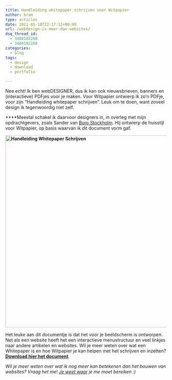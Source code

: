 ```yaml
---
title: Handleiding whitepaper schrijven voor Witpapier
author: bram
type: articles
date: 2011-05-10T22:17:12+00:00
url: /webdesign-is-meer-dan-websites/
dsq_thread_id:
  - 3488102268
  - 3488102268
categories:
  - blog
tags:
  - design
  - download
  - portfolio

---
```

<p class="lead">
  Nee echt! Ik ben webDESIGNER, dus ik kan ook nieuwsbrieven, banners en (interactieve) PDFjes voor je maken. Voor Witpapier ontwierp ik zo&#8217;n PDFje, voor zijn &#8220;Handleiding whitepaper schrijven&#8221;. Leuk om te doen, want zoveel design ik tegenwoordig niet zelf.
</p>

 ****Meestal schakel ik daarvoor designers in, in overleg met mijn opdrachtgevers, zoals Sander van <a title="Buro Stockholm" href="http://burostockholm.nl" target="_blank">Buro Stockholm</a>. Hij ontwierp de huisstijl voor Witpapier, op basis waarvan ik dit document vorm gaf.
  
<!--more-->


  
**<img title="Handleiding Whitepaper Schrijven " alt="Handleiding Whitepaper Schrijven" src="https://bramwillemse.nl/app/uploads/2011/05/handleiding_whitepapers-screenshot_lees_verder.jpg" width="800" height="600" />**

Het leuke aan dit documentje is dat het voor je beeldscherm is ontworpen. Net als een website heeft het een interactieve menustructuur en veel linkjes naar andere artikelen en websites. Wil je meer weten over wat een Whitepaper is en hoe Witpapier je kan helpen met het schrijven en inzetten? **<a title="Download &quot;Handleiding whitepaper schrijven&quot; van Witpapier.nl" href="http://witpapier.nl/2011/05/10/download-handleiding-whitepaper-schrijven/" target="_blank">Download hier het document</a>**.

_Wil je meer weten over wat ik nog meer kan betekenen dan het bouwen van websites? Vraag het me! [Je weet waar][1] je me moet bereiken :)_

 [1]: https://bramwillemse.nl/over-mij/ "over mij"